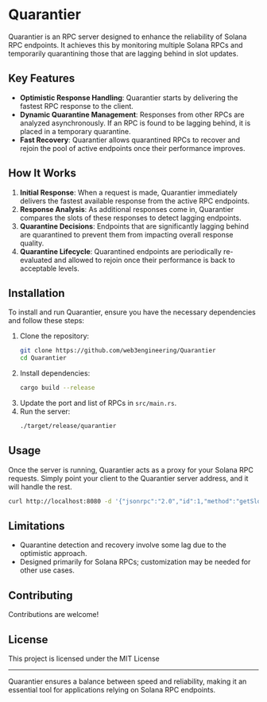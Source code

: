 # Quarantier

Quarantier is an RPC server designed to enhance the reliability of Solana RPC endpoints. It achieves this by monitoring multiple Solana RPCs and temporarily quarantining those that are lagging behind in slot updates. 

## Key Features

- **Optimistic Response Handling**: Quarantier starts by delivering the fastest RPC response to the client.
- **Dynamic Quarantine Management**: Responses from other RPCs are analyzed asynchronously. If an RPC is found to be lagging behind, it is placed in a temporary quarantine.
- **Fast Recovery**: Quarantier allows quarantined RPCs to recover and rejoin the pool of active endpoints once their performance improves.

## How It Works

1. **Initial Response**: When a request is made, Quarantier immediately delivers the fastest available response from the active RPC endpoints.
2. **Response Analysis**: As additional responses come in, Quarantier compares the slots of these responses to detect lagging endpoints.
3. **Quarantine Decisions**: Endpoints that are significantly lagging behind are quarantined to prevent them from impacting overall response quality.
4. **Quarantine Lifecycle**: Quarantined endpoints are periodically re-evaluated and allowed to rejoin once their performance is back to acceptable levels.

## Installation

To install and run Quarantier, ensure you have the necessary dependencies and follow these steps:

1. Clone the repository:
   ```bash
   git clone https://github.com/web3engineering/Quarantier
   cd Quarantier
   ```
2. Install dependencies:
   ```bash
   cargo build --release
   ```
3. Update the port and list of RPCs in `src/main.rs`.
4. Run the server:
   ```bash
   ./target/release/quarantier
   ```

## Usage

Once the server is running, Quarantier acts as a proxy for your Solana RPC requests. Simply point your client to the Quarantier server address, and it will handle the rest.

```bash
curl http://localhost:8080 -d '{"jsonrpc":"2.0","id":1,"method":"getSlot"}'
```

## Limitations

- Quarantine detection and recovery involve some lag due to the optimistic approach.
- Designed primarily for Solana RPCs; customization may be needed for other use cases.

## Contributing

Contributions are welcome!

## License

This project is licensed under the MIT License

---

Quarantier ensures a balance between speed and reliability, making it an essential tool for applications relying on Solana RPC endpoints.
